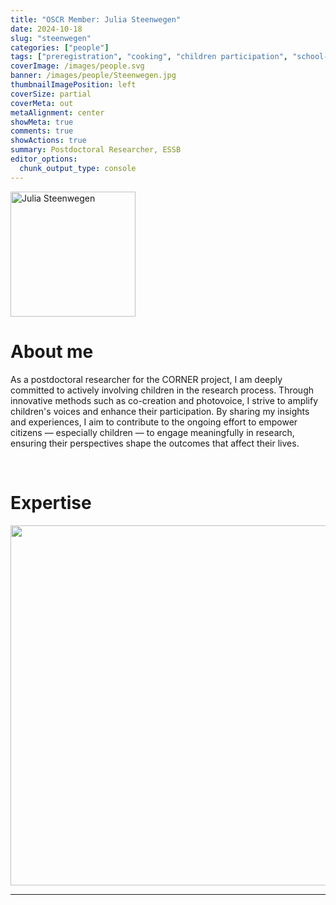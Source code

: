 ```yaml
---
title: "OSCR Member: Julia Steenwegen"
date: 2024-10-18
slug: "steenwegen"
categories: ["people"]
tags: ["preregistration", "cooking", "children participation", "school-essb"] # top 3 categories + unique + school
coverImage: /images/people.svg
banner: /images/people/Steenwegen.jpg
thumbnailImagePosition: left
coverSize: partial
coverMeta: out
metaAlignment: center
showMeta: true
comments: true
showActions: true
summary: Postdoctoral Researcher, ESSB
editor_options: 
  chunk_output_type: console
---
```


<!-- EMAIL -->
<p>
  <a href="mailto:steenwegen@essb.eur.nl">
  <img border="0" alt="Julia Steenwegen" src="/images/people/Steenwegen.jpg" width="200" height="200" align="center">
  </a>
</p>


<p align="center">
<!--  CV
  <a href="" class="fa-solid fa-file" style="color:#000000;">
  </a> -->

<!-- TWITTER 
  <a href="" class="fa-brands fa-x-twitter" style="color:#000000;">
  </a>
  -->

<!-- GOOGLE SCHOLAR
  <a href="" class="fa-brands fa-google-scholar" style="color:#000000;">
  </a>
  -->
  
<!-- RESEARCHGATE 
  <a href="" class="fa-brands fa-researchgate" style="color:#000000;">
  </a>
   --> 
  
<!-- LINKEDIN -->
  <a href="https://www.linkedin.com/in/julia-steenwegen/" class="fa-brands fa-linkedin" style="color:#000000;">
  </a> 
  
  <!-- ORCID -->
  <a href="https://orcid.org/0000-0001-6743-9788" class="fa-brands fa-orcid" style="color:#000000;">
  </a> 

<!-- PERSONAL WEBSITE 
  <a href="" class="fa-solid fa-link" style="color:#000000;">
  </a> -->

<!-- GITHUB 
  <a href="" class="fa-brands fa-github" style="color:#000000;"> 
  </a> -->
</p>

# About me

As a postdoctoral researcher for the CORNER project, I am deeply committed to actively involving children in the research process. Through innovative methods such as co-creation and photovoice, I strive to amplify children's voices and enhance their participation. By sharing my insights and experiences, I aim to contribute to the ongoing effort to empower citizens — especially children — to engage meaningfully in research, ensuring their perspectives shape the outcomes that affect their lives.

<BR>

# Expertise

<img src="{{< blogdown/postref >}}index_files/figure-html/radarPlot-1.png" width="576" />

***



